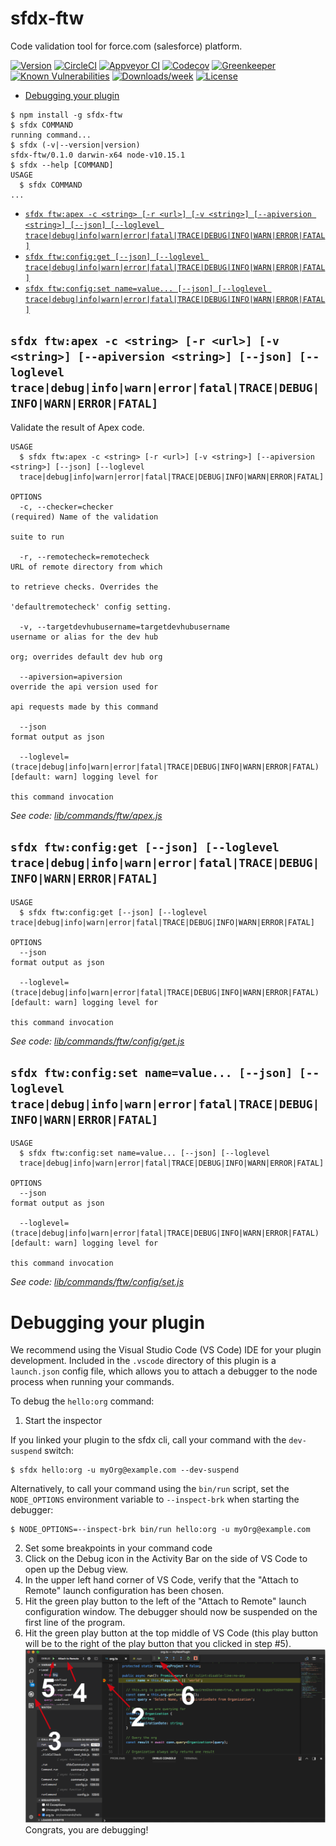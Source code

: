 sfdx-ftw
===========

Code validation tool for force.com (salesforce) platform.

[![Version](https://img.shields.io/npm/v/sfdx-ftw.svg)](https://npmjs.org/package/sfdx-ftw)
[![CircleCI](https://circleci.com/gh/alpha-bytes/sfdx-ftw/tree/master.svg?style=shield)](https://circleci.com/gh/alpha-bytes/sfdx-ftw/tree/master)
[![Appveyor CI](https://ci.appveyor.com/api/projects/status/github/alpha-bytes/sfdx-ftw?branch=master&svg=true)](https://ci.appveyor.com/project/heroku/sfdx-ftw/branch/master)
[![Codecov](https://codecov.io/gh/alpha-bytes/sfdx-ftw/branch/master/graph/badge.svg)](https://codecov.io/gh/alpha-bytes/sfdx-ftw)
[![Greenkeeper](https://badges.greenkeeper.io/alpha-bytes/sfdx-ftw.svg)](https://greenkeeper.io/)
[![Known Vulnerabilities](https://snyk.io/test/github/alpha-bytes/sfdx-ftw/badge.svg)](https://snyk.io/test/github/alpha-bytes/sfdx-ftw)
[![Downloads/week](https://img.shields.io/npm/dw/sfdx-ftw.svg)](https://npmjs.org/package/sfdx-ftw)
[![License](https://img.shields.io/npm/l/sfdx-ftw.svg)](https://github.com/alpha-bytes/sfdx-ftw/blob/master/package.json)

<!-- toc -->
* [Debugging your plugin](#debugging-your-plugin)
<!-- tocstop -->
<!-- install -->
<!-- usage -->
```sh-session
$ npm install -g sfdx-ftw
$ sfdx COMMAND
running command...
$ sfdx (-v|--version|version)
sfdx-ftw/0.1.0 darwin-x64 node-v10.15.1
$ sfdx --help [COMMAND]
USAGE
  $ sfdx COMMAND
...
```
<!-- usagestop -->
<!-- commands -->
* [`sfdx ftw:apex -c <string> [-r <url>] [-v <string>] [--apiversion <string>] [--json] [--loglevel trace|debug|info|warn|error|fatal|TRACE|DEBUG|INFO|WARN|ERROR|FATAL]`](#sfdx-ftwapex--c-string--r-url--v-string---apiversion-string---json---loglevel-tracedebuginfowarnerrorfataltracedebuginfowarnerrorfatal)
* [`sfdx ftw:config:get [--json] [--loglevel trace|debug|info|warn|error|fatal|TRACE|DEBUG|INFO|WARN|ERROR|FATAL]`](#sfdx-ftwconfigget---json---loglevel-tracedebuginfowarnerrorfataltracedebuginfowarnerrorfatal)
* [`sfdx ftw:config:set name=value... [--json] [--loglevel trace|debug|info|warn|error|fatal|TRACE|DEBUG|INFO|WARN|ERROR|FATAL]`](#sfdx-ftwconfigset-namevalue---json---loglevel-tracedebuginfowarnerrorfataltracedebuginfowarnerrorfatal)

## `sfdx ftw:apex -c <string> [-r <url>] [-v <string>] [--apiversion <string>] [--json] [--loglevel trace|debug|info|warn|error|fatal|TRACE|DEBUG|INFO|WARN|ERROR|FATAL]`

Validate the result of Apex code.

```
USAGE
  $ sfdx ftw:apex -c <string> [-r <url>] [-v <string>] [--apiversion <string>] [--json] [--loglevel 
  trace|debug|info|warn|error|fatal|TRACE|DEBUG|INFO|WARN|ERROR|FATAL]

OPTIONS
  -c, --checker=checker                                                             (required) Name of the validation
                                                                                    suite to run

  -r, --remotecheck=remotecheck                                                     URL of remote directory from which
                                                                                    to retrieve checks. Overrides the
                                                                                    'defaultremotecheck' config setting.

  -v, --targetdevhubusername=targetdevhubusername                                   username or alias for the dev hub
                                                                                    org; overrides default dev hub org

  --apiversion=apiversion                                                           override the api version used for
                                                                                    api requests made by this command

  --json                                                                            format output as json

  --loglevel=(trace|debug|info|warn|error|fatal|TRACE|DEBUG|INFO|WARN|ERROR|FATAL)  [default: warn] logging level for
                                                                                    this command invocation
```

_See code: [lib/commands/ftw/apex.js](https://github.com/alpha-bytes/sfdx-ftw/blob/v0.1.0/lib/commands/ftw/apex.js)_

## `sfdx ftw:config:get [--json] [--loglevel trace|debug|info|warn|error|fatal|TRACE|DEBUG|INFO|WARN|ERROR|FATAL]`

```
USAGE
  $ sfdx ftw:config:get [--json] [--loglevel trace|debug|info|warn|error|fatal|TRACE|DEBUG|INFO|WARN|ERROR|FATAL]

OPTIONS
  --json                                                                            format output as json

  --loglevel=(trace|debug|info|warn|error|fatal|TRACE|DEBUG|INFO|WARN|ERROR|FATAL)  [default: warn] logging level for
                                                                                    this command invocation
```

_See code: [lib/commands/ftw/config/get.js](https://github.com/alpha-bytes/sfdx-ftw/blob/v0.1.0/lib/commands/ftw/config/get.js)_

## `sfdx ftw:config:set name=value... [--json] [--loglevel trace|debug|info|warn|error|fatal|TRACE|DEBUG|INFO|WARN|ERROR|FATAL]`

```
USAGE
  $ sfdx ftw:config:set name=value... [--json] [--loglevel 
  trace|debug|info|warn|error|fatal|TRACE|DEBUG|INFO|WARN|ERROR|FATAL]

OPTIONS
  --json                                                                            format output as json

  --loglevel=(trace|debug|info|warn|error|fatal|TRACE|DEBUG|INFO|WARN|ERROR|FATAL)  [default: warn] logging level for
                                                                                    this command invocation
```

_See code: [lib/commands/ftw/config/set.js](https://github.com/alpha-bytes/sfdx-ftw/blob/v0.1.0/lib/commands/ftw/config/set.js)_
<!-- commandsstop -->
<!-- debugging-your-plugin -->
# Debugging your plugin
We recommend using the Visual Studio Code (VS Code) IDE for your plugin development. Included in the `.vscode` directory of this plugin is a `launch.json` config file, which allows you to attach a debugger to the node process when running your commands.

To debug the `hello:org` command: 
1. Start the inspector
  
If you linked your plugin to the sfdx cli, call your command with the `dev-suspend` switch: 
```sh-session
$ sfdx hello:org -u myOrg@example.com --dev-suspend
```
  
Alternatively, to call your command using the `bin/run` script, set the `NODE_OPTIONS` environment variable to `--inspect-brk` when starting the debugger:
```sh-session
$ NODE_OPTIONS=--inspect-brk bin/run hello:org -u myOrg@example.com
```

2. Set some breakpoints in your command code
3. Click on the Debug icon in the Activity Bar on the side of VS Code to open up the Debug view.
4. In the upper left hand corner of VS Code, verify that the "Attach to Remote" launch configuration has been chosen.
5. Hit the green play button to the left of the "Attach to Remote" launch configuration window. The debugger should now be suspended on the first line of the program. 
6. Hit the green play button at the top middle of VS Code (this play button will be to the right of the play button that you clicked in step #5).
<br><img src=".images/vscodeScreenshot.png" width="480" height="278"><br>
Congrats, you are debugging!
